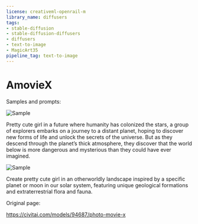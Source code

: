 ```yaml
---
license: creativeml-openrail-m
library_name: diffusers
tags:
- stable-diffusion
- stable-diffusion-diffusers
- diffusers
- text-to-image
- MagicArt35
pipeline_tag: text-to-image
---
```


# AmovieX

Samples and prompts:

![Sample](https://cdn-uploads.huggingface.co/production/uploads/63239b8370edc53f51cd5d42/7Q-RkVCS355ow0Q5F-e-P.png)

Pretty cute girl in a future where humanity has colonized the stars, a group of explorers embarks on a journey to a distant planet, hoping to discover new forms of life and unlock the secrets of the universe. But as they descend through the planet’s thick atmosphere, they discover that the world below is more dangerous and mysterious than they could have ever imagined.

![Sample](https://cdn-uploads.huggingface.co/production/uploads/63239b8370edc53f51cd5d42/Dm9DuPoMYzEjzvsyq1jrg.png)

Create pretty cute girl in an otherworldly landscape inspired by a specific planet or moon in our solar system, featuring unique geological formations and extraterrestrial flora and fauna.

Original page:

https://civitai.com/models/94687/photo-movie-x